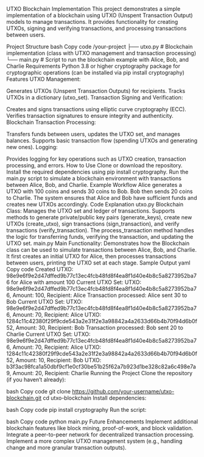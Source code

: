 UTXO Blockchain Implementation
This project demonstrates a simple implementation of a blockchain using UTXO (Unspent Transaction Output) models to manage transactions. It provides functionality for creating UTXOs, signing and verifying transactions, and processing transactions between users.

Project Structure
bash
Copy code
/your-project
├── utxo.py              # Blockchain implementation (class with UTXO management and transaction processing)
└── main.py              # Script to run the blockchain example with Alice, Bob, and Charlie
Requirements
Python 3.8 or higher
cryptography package for cryptographic operations (can be installed via pip install cryptography)
Features
UTXO Management:

Generates UTXOs (Unspent Transaction Outputs) for recipients.
Tracks UTXOs in a dictionary (utxo_set).
Transaction Signing and Verification:

Creates and signs transactions using elliptic curve cryptography (ECC).
Verifies transaction signatures to ensure integrity and authenticity.
Blockchain Transaction Processing:

Transfers funds between users, updates the UTXO set, and manages balances.
Supports basic transaction flow (spending UTXOs and generating new ones).
Logging:

Provides logging for key operations such as UTXO creation, transaction processing, and errors.
How to Use
Clone or download the repository.
Install the required dependencies using pip install cryptography.
Run the main.py script to simulate a blockchain environment with transactions between Alice, Bob, and Charlie.
Example Workflow
Alice generates a UTXO with 100 coins and sends 30 coins to Bob.
Bob then sends 20 coins to Charlie.
The system ensures that Alice and Bob have sufficient funds and creates new UTXOs accordingly.
Code Explanation
utxo.py
Blockchain Class:
Manages the UTXO set and ledger of transactions.
Supports methods to generate private/public key pairs (generate_keys), create new UTXOs (create_utxo), sign transactions (sign_transaction), and verify transactions (verify_transaction).
The process_transaction method handles the logic for transferring funds, verifying the transaction, and updating the UTXO set.
main.py
Main Functionality:
Demonstrates how the Blockchain class can be used to simulate transactions between Alice, Bob, and Charlie.
It first creates an initial UTXO for Alice, then processes transactions between users, printing the UTXO set at each stage.
Sample Output
yaml
Copy code
Created UTXO: 98e9e6f9e2d47dffed9b77c13ec4fcb48fd8f4ea8f1d40e4b8c5a8273952ba76 for Alice with amount 100
Current UTXO Set:
UTXO: 98e9e6f9e2d47dffed9b77c13ec4fcb48fd8f4ea8f1d40e4b8c5a8273952ba76, Amount: 100, Recipient: Alice
Transaction processed: Alice sent 30 to Bob
Current UTXO Set:
UTXO: 98e9e6f9e2d47dffed9b77c13ec4fcb48fd8f4ea8f1d40e4b8c5a8273952ba76, Amount: 70, Recipient: Alice
UTXO: 1284c11c42380f29f9cde543a2e31f2e3a98842a4a2633d66b4b70f94d6b0f52, Amount: 30, Recipient: Bob
Transaction processed: Bob sent 20 to Charlie
Current UTXO Set:
UTXO: 98e9e6f9e2d47dffed9b77c13ec4fcb48fd8f4ea8f1d40e4b8c5a8273952ba76, Amount: 70, Recipient: Alice
UTXO: 1284c11c42380f29f9cde543a2e31f2e3a98842a4a2633d66b4b70f94d6b0f52, Amount: 10, Recipient: Bob
UTXO: b3f3ac98fca1a50dbf9cf1e0cf30be51b25f62a7b923d1be328c82a6c498e7a9, Amount: 20, Recipient: Charlie
Running the Project
Clone the repository (if you haven’t already):

bash
Copy code
git clone https://github.com/your-username/utxo-blockchain.git
cd utxo-blockchain
Install dependencies:

bash
Copy code
pip install cryptography
Run the script:

bash
Copy code
python main.py
Future Enhancements
Implement additional blockchain features like block mining, proof-of-work, and block validation.
Integrate a peer-to-peer network for decentralized transaction processing.
Implement a more complex UTXO management system (e.g., handling change and more granular transaction outputs).
